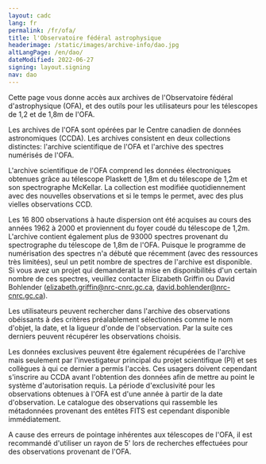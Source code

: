 ```yaml
---
layout: cadc
lang: fr
permalink: /fr/ofa/
title: l'Observatoire fédéral astrophysique
headerimage: /static/images/archive-info/dao.jpg
altLangPage: /en/dao/
dateModified: 2022-06-27
signing: layout.signing
nav: dao
---
```


<p>Cette page vous donne accès aux archives de l'Observatoire fédéral d'astrophysique (OFA), et des outils pour les utilisateurs pour les télescopes de 1,2 et de 1,8m de l'OFA.</p>
<p>Les archives de l'OFA sont opérées par le Centre canadien 
de données astronomiques (CCDA). Les archives consistent en deux 
collections distinctes: l'archive scientifique de l'OFA et 
l'archive des spectres numérisés de l'OFA.</p>
<p>L'archive scientifique de l'OFA comprend les données électroniques 
obtenues grâce au télescope Plaskett de 1,8m et du 
télescope de 1,2m et son spectrographe McKellar.
La collection est modifiée quotidiennement avec des nouvelles observations et si le temps le permet, avec des plus vielles observations CCD.</p>
<p>Les 16 800 observations à haute dispersion ont été acquises au 
cours des années 1962 à 2000 et proviennent du foyer coudé du 
télescope de 1,2m. L'archive contient également plus de 93000 
spectres provenant du spectrographe du télescope de 1,8m de l'OFA. 
Puisque le programme de numérisation des spectres n'a débuté que 
récemment (avec des ressources très limitées), seul un  petit 
nombre de spectres de l'archive est disponible. Si vous avez un 
projet qui demanderait la mise en disponibilités d'un certain 
nombre de ces spectres, veuillez contacter Elizabeth Griffin ou
David Bohlender
(<a href="mailto:elizabeth.griffin@nrc-cnrc.gc.ca" 
class="ui-link">elizabeth.griffin@nrc-cnrc.gc.ca</a>,
<a href="mailto:david.bohlender@nrc-cnrc.gc.ca" 
class="ui-link">david.bohlender@nrc-cnrc.gc.ca</a>).</p>
<p>Les utilisateurs peuvent rechercher dans l'archive des observations 
obéissants à des critères préalablement sélectionnés comme le nom 
d'objet, la date, et la ligueur d'onde de l'observation.  
Par la suite ces derniers peuvent récupérer les observations choisis.</p>
<p>Les données exclusives peuvent être également récupérées de l'archive 
mais seulement par l'investigateur principal du projet scientifique (PI) 
et ses collègues à qui ce dernier a permis l'accès. Ces usagers doivent 
cependant s'inscrire au CCDA avant l'obtention des données afin de mettre 
au point le système d'autorisation requis. La période d'exclusivité pour 
les observations obtenues à l'OFA est d'une année à partir de la date 
d'observation. Le catalogue des observations qui rassemble les métadonnées 
provenant des entêtes FITS est cependant disponible immédiatement.</p>        
<section class="alert alert-info">
    A cause des erreurs de pointage inhérentes aux télescopes de l'OFA, il est 
    recommandé d'utiliser un rayon de 5' lors de recherches effectuées pour des 
    observations provenant de l'OFA.
</section>
